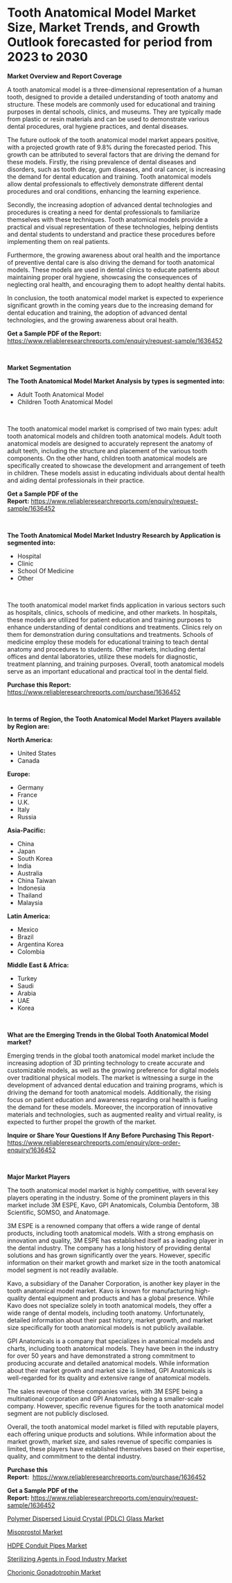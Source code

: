 <p><h1>Tooth Anatomical Model Market Size, Market Trends, and Growth Outlook forecasted for period from 2023 to 2030</h1></p><p><strong>Market Overview and Report Coverage</strong></p>
<p><p>A tooth anatomical model is a three-dimensional representation of a human tooth, designed to provide a detailed understanding of tooth anatomy and structure. These models are commonly used for educational and training purposes in dental schools, clinics, and museums. They are typically made from plastic or resin materials and can be used to demonstrate various dental procedures, oral hygiene practices, and dental diseases.</p><p>The future outlook of the tooth anatomical model market appears positive, with a projected growth rate of 9.8% during the forecasted period. This growth can be attributed to several factors that are driving the demand for these models. Firstly, the rising prevalence of dental diseases and disorders, such as tooth decay, gum diseases, and oral cancer, is increasing the demand for dental education and training. Tooth anatomical models allow dental professionals to effectively demonstrate different dental procedures and oral conditions, enhancing the learning experience.</p><p>Secondly, the increasing adoption of advanced dental technologies and procedures is creating a need for dental professionals to familiarize themselves with these techniques. Tooth anatomical models provide a practical and visual representation of these technologies, helping dentists and dental students to understand and practice these procedures before implementing them on real patients.</p><p>Furthermore, the growing awareness about oral health and the importance of preventive dental care is also driving the demand for tooth anatomical models. These models are used in dental clinics to educate patients about maintaining proper oral hygiene, showcasing the consequences of neglecting oral health, and encouraging them to adopt healthy dental habits.</p><p>In conclusion, the tooth anatomical model market is expected to experience significant growth in the coming years due to the increasing demand for dental education and training, the adoption of advanced dental technologies, and the growing awareness about oral health.</p></p>
<p><strong>Get a Sample PDF of the Report:</strong> <a href="https://www.reliableresearchreports.com/enquiry/request-sample/1636452">https://www.reliableresearchreports.com/enquiry/request-sample/1636452</a></p>
<p>&nbsp;</p>
<p><strong>Market Segmentation</strong></p>
<p><strong>The Tooth Anatomical Model Market Analysis by types is segmented into:</strong></p>
<p><ul><li>Adult Tooth Anatomical Model</li><li>Children Tooth Anatomical Model</li></ul></p>
<p>&nbsp;</p>
<p><p>The tooth anatomical model market is comprised of two main types: adult tooth anatomical models and children tooth anatomical models. Adult tooth anatomical models are designed to accurately represent the anatomy of adult teeth, including the structure and placement of the various tooth components. On the other hand, children tooth anatomical models are specifically created to showcase the development and arrangement of teeth in children. These models assist in educating individuals about dental health and aiding dental professionals in their practice.</p></p>
<p><strong>Get a Sample PDF of the Report:</strong>&nbsp;<a href="https://www.reliableresearchreports.com/enquiry/request-sample/1636452">https://www.reliableresearchreports.com/enquiry/request-sample/1636452</a></p>
<p>&nbsp;</p>
<p><strong>The Tooth Anatomical Model Market Industry Research by Application is segmented into:</strong></p>
<p><ul><li>Hospital</li><li>Clinic</li><li>School Of Medicine</li><li>Other</li></ul></p>
<p>&nbsp;</p>
<p><p>The tooth anatomical model market finds application in various sectors such as hospitals, clinics, schools of medicine, and other markets. In hospitals, these models are utilized for patient education and training purposes to enhance understanding of dental conditions and treatments. Clinics rely on them for demonstration during consultations and treatments. Schools of medicine employ these models for educational training to teach dental anatomy and procedures to students. Other markets, including dental offices and dental laboratories, utilize these models for diagnostic, treatment planning, and training purposes. Overall, tooth anatomical models serve as an important educational and practical tool in the dental field.</p></p>
<p><strong>Purchase this Report:</strong>&nbsp; <a href="https://www.reliableresearchreports.com/purchase/1636452">https://www.reliableresearchreports.com/purchase/1636452</a></p>
<p>&nbsp;</p>
<p><strong>In terms of Region, the Tooth Anatomical Model Market Players available by Region are:</strong></p>
<p>
    <p> <strong> North America: </strong>
        <ul>
            <li>United States</li>
            <li>Canada</li>
        </ul>
        </p> 
    <p> <strong> Europe: </strong>
        <ul>
            <li>Germany</li>
            <li>France</li>
            <li>U.K.</li>
            <li>Italy</li>
            <li>Russia</li>
        </ul>
        </p> 
    <p> <strong> Asia-Pacific: </strong>
        <ul>
            <li>China</li>
            <li>Japan</li>
            <li>South Korea</li>
            <li>India</li>
            <li>Australia</li>
            <li>China Taiwan</li>
            <li>Indonesia</li>
            <li>Thailand</li>
            <li>Malaysia</li>
        </ul>
        </p> 
    <p> <strong> Latin America: </strong>
        <ul>
            <li>Mexico</li>
            <li>Brazil</li>
            <li>Argentina Korea</li>
            <li>Colombia</li>
        </ul>
        </p> 
    <p> <strong> Middle East & Africa: </strong>
        <ul>
            <li>Turkey</li>
            <li>Saudi</li>
            <li>Arabia</li>
            <li>UAE</li>
            <li>Korea</li>
        </ul>
    </p>
    </p>
<p>&nbsp;</p>
<p><strong>What are the Emerging Trends in the Global Tooth Anatomical Model market?</strong></p>
<p><p>Emerging trends in the global tooth anatomical model market include the increasing adoption of 3D printing technology to create accurate and customizable models, as well as the growing preference for digital models over traditional physical models. The market is witnessing a surge in the development of advanced dental education and training programs, which is driving the demand for tooth anatomical models. Additionally, the rising focus on patient education and awareness regarding oral health is fueling the demand for these models. Moreover, the incorporation of innovative materials and technologies, such as augmented reality and virtual reality, is expected to further propel the growth of the market.</p></p>
<p><strong>Inquire or Share Your Questions If Any Before Purchasing This Report</strong>- <a href="https://www.reliableresearchreports.com/enquiry/pre-order-enquiry/1636452">https://www.reliableresearchreports.com/enquiry/pre-order-enquiry/1636452</a></p>
<p>&nbsp;</p>
<p><strong>Major Market Players</strong></p>
<p><p>The tooth anatomical model market is highly competitive, with several key players operating in the industry. Some of the prominent players in this market include 3M ESPE, Kavo, GPI Anatomicals, Columbia Dentoform, 3B Scientific, SOMSO, and Anatomage.</p><p>3M ESPE is a renowned company that offers a wide range of dental products, including tooth anatomical models. With a strong emphasis on innovation and quality, 3M ESPE has established itself as a leading player in the dental industry. The company has a long history of providing dental solutions and has grown significantly over the years. However, specific information on their market growth and market size in the tooth anatomical model segment is not readily available.</p><p>Kavo, a subsidiary of the Danaher Corporation, is another key player in the tooth anatomical model market. Kavo is known for manufacturing high-quality dental equipment and products and has a global presence. While Kavo does not specialize solely in tooth anatomical models, they offer a wide range of dental models, including tooth anatomy. Unfortunately, detailed information about their past history, market growth, and market size specifically for tooth anatomical models is not publicly available.</p><p>GPI Anatomicals is a company that specializes in anatomical models and charts, including tooth anatomical models. They have been in the industry for over 50 years and have demonstrated a strong commitment to producing accurate and detailed anatomical models. While information about their market growth and market size is limited, GPI Anatomicals is well-regarded for its quality and extensive range of anatomical models.</p><p>The sales revenue of these companies varies, with 3M ESPE being a multinational corporation and GPI Anatomicals being a smaller-scale company. However, specific revenue figures for the tooth anatomical model segment are not publicly disclosed.</p><p>Overall, the tooth anatomical model market is filled with reputable players, each offering unique products and solutions. While information about the market growth, market size, and sales revenue of specific companies is limited, these players have established themselves based on their expertise, quality, and commitment to the dental industry.</p></p>
<p><strong>Purchase this Report:</strong>&nbsp;&nbsp;<a href="https://www.reliableresearchreports.com/purchase/1636452">https://www.reliableresearchreports.com/purchase/1636452</a></p>
<p></p>
<p><strong>Get a Sample PDF of the Report:</strong>&nbsp;<a href="https://www.reliableresearchreports.com/enquiry/request-sample/1636452">https://www.reliableresearchreports.com/enquiry/request-sample/1636452</a></p>
<p><p><a href="https://www.linkedin.com/pulse/polymer-dispersed-liquid-crystal-pdlc-glass-market-research-7u8be/">Polymer Dispersed Liquid Crystal (PDLC) Glass Market</a></p><p><a href="https://medium.com/@queenlittle95/misoprostol-market-analysis-its-cagr-market-segmentation-and-global-industry-overview-ccc6cef3b015">Misoprostol Market</a></p><p><a href="https://www.linkedin.com/pulse/hdpe-conduit-pipes-market-share-amp-new-trends-analysis-wjuze/">HDPE Conduit Pipes Market</a></p><p><a href="https://www.linkedin.com/pulse/sterilizing-agents-food-industry-market-research-report-3wvne/">Sterilizing Agents in Food Industry Market</a></p><p><a href="https://medium.com/@christianhunter987/chorionic-gonadotrophin-market-furnishes-information-on-market-share-market-trends-and-market-ba79e6e37f1f">Chorionic Gonadotrophin Market</a></p></p>